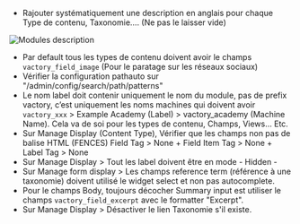 - Rajouter systématiquement une description en anglais pour chaque Type de contenu, Taxonomie…. (Ne pas le laisser vide)

![Modules description](/docs_factory/assets/img/modules-description.png "Modules description")

- Par default tous les types de contenu doivent avoir le champs `vactory_field_image` (Pour le paratage sur les réseaux sociaux)
- Vérifier la configuration pathauto sur "/admin/config/search/path/patterns"
- Le nom label doit contenir uniquement le nom du module, pas de prefix vactory, c’est uniquement les noms machines qui doivent avoir `vactory_xxx` > Example Academy (Label) > vactory_academy (Machine Name). Cela va de soi pour les types de contenu, Champs, Views… Etc.
- Sur Manage Display (Content Type), Vérifier que les champs non pas de balise HTML (FENCES) Field Tag > None + Field Item Tag > None + Label Tag > None
- Sur Manage Display > Tout les label doivent être en mode - Hidden -
- Sur Manage form display > Les champs reference term (référence à une taxonomie) doivent utilisé le widget select et non pas autocomplete.
- Pour le champs Body, toujours décocher Summary input est utiliser le champs `vactory_field_excerpt` avec le formatter "Excerpt".
- Sur Manage Display > Désactiver le lien Taxonomie s'il existe.




